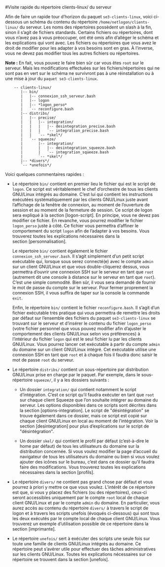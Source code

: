 #Visite rapide du répertoire clients-linux/ du serveur

Afin de faire un rapide tour d’horizon du paquet `se3-clients-linux`, voici ci-dessous un schéma du contenu du répertoire `/home/netlogon/clients-linux/` du serveur. Les noms des répertoires possèdent un slash à la fin, sinon il s’agit de fichiers standards. Certains fichiers ou répertoires, dont vous n’avez pas à vous préoccuper, ont été omis afin d’alléger le schéma et les explications qui vont avec. Les fichiers ou répertoires que vous avez le droit de modifier pour les adapter à vos besoins sont en gras. À l’inverse, vous ne devez pas modifier tous les autres fichiers ou répertoires.

**Note :** En fait, vous pouvez le faire bien sûr car vous êtes `root` sur le serveur. Mais les modifications effectuées sur les fichiers/répertoires qui ne sont pas en vert sur le schéma ne survivront pas à une réinstallation ou à une mise à jour du `paquet se3-clients-linux`.

```
    -- clients-linux/
       |-- bin/
       |   |-- connexion_ssh_serveur.bash
       |   |-- logon
       |   |-- *logon_perso*
       |   `-- reconfigure.bash
       |-- distribs/
       |   |-- precise/
       |   |   |-- integration/
       |   |   |   |-- desintegration_precise.bash
       |   |   |   `-- integration_precise.bash
       |   |   `-- *skel*/
       |   `-- squeeze/
       |       |-- integration/
       |       |   |-- desintegration_squeeze.bash
       |       |   `-- integration_squeeze.bash
       |       `-- *skel*/
       |-- *divers*/
       `-- *unefois*/
```

Voici quelques commentaires rapides :

* Le répertoire `bin/` contient en premier lieu le fichier qui est le script de `logon`. Ce script est véritablement le chef d’orchestre de tous les clients GNU/Linux intégrés au domaine. C’est lui qui contient les instructions exécutées systématiquement par les clients GNU/Linux juste avant l’affichage de la fenêtre de connexion, au moment de l’ouverture de session et au moment de la fermeture de session. Ce script de logon sera expliqué à la section [logon-script]. En principe, vous ne devez pas modifier ce fichier. En revanche, vous pourrez modifier le fichier `logon_perso` juste à côté. Ce fichier vous permettra d’affiner le comportement du script `logon` afin de l’adapter à vos besoins. Vous trouverez toutes les explications nécessaires dans la section [personnalisation].

    Le répertoire `bin/` contient également le fichier `connexion_ssh_serveur.bash`. Il s’agit simplement d’un petit script exécutable qui, lorsque sous serez connecté(e) avec le compte `admin` sur un client GNU/Linux et que vous double-cliquerez dessus, vous permettra d’ouvrir une connexion SSH sur le serveur en tant que `root` (autrement dit une console à distance sur le serveur en tant que `root`). C’est une simple commodité. Bien sûr, il vous sera demandé de fournir le mot de passe du compte sur le serveur. Pour fermer proprement la connexion SSH, il vous suffira de taper sur la console la commande `exit`.

    Enfin, le répertoire `bin/` contient le fichier `reconfigure.bash`. Il s’agit d’un fichier exécutable très pratique qui vous permettra de remettre les droits par défaut sur l’ensemble des fichiers du paquet `se3-clients-linux` se trouvant sur le serveur et d’insérer le contenu du fichier `logon_perso` (votre fichier personnel que vous pouvez modifier afin d’ajuster le comportement des clients GNU/Linux selon vos préférences) à l’intérieur du fichier `logon` qui est le seul fichier lu par les clients GNU/Linux. Vous pourrez lancer cet exécutable à partir du compte `admin` du domaine sur un client GNU/Linux intégré. Cet exécutable utilise une connexion SSH en tant que `root` et à chaque fois il faudra donc saisir le mot de passe `root` du serveur.

* Le répertoire `distribs/` contient un sous-répertoire par distribution GNU/Linux prise en charge par le paquet. Par exemple, dans le sous-répertoire `squeeze/`, il y a les dossiers suivants :

    * Un dossier `integration/` qui contient notamment le script d’intégration. C’est ce script qu’il faudra exécuter en tant que `root` sur chaque client Squeeze que l’on souhaite intégrer au domaine du serveur. Les options disponibles dans ce scripts sont décrites dans la section [options-integration]. Le script de "désintégration" se trouve également dans ce dossier, mais ce script est copié sur chaque client GNU/Linux en local au moment de l’intégration. Voir la section [desintegration] pour plus d’explications sur le script de "désintégration".

    * Un dossier `skel/` qui contient le profil par défaut (c’est-à-dire le home par défaut) de tous les utilisateurs du domaine sur la distribution concernée. Si vous voulez modifier la page d’accueil du navigateur de tous les utilisateurs du domaine ou bien si vous voulez ajouter des icônes sur le bureau, c’est dans ce dossier qu’il faudra faire des modifications. Vous trouverez toutes les explications nécessaires dans la section [profils].

* Le répertoire `divers/` ne contient pas grand chose par défaut et vous pourrez à priori y mettre ce que vous voulez. L’intérêt de ce répertoire est que, si vous y placez des fichiers (ou des répertoires), ceux-ci seront accessibles uniquement par le compte `root` local de chaque client GNU/Linux et par le compte `admin` du domaine. En particulier, vous aurez accès au contenu du répertoire `divers/` à travers le script de logon et à travers les scripts unefois (évoqués ci-dessous) qui sont tous les deux exécutés par le compte local de chaque client GNU/Linux. Vous trouverez un exemple d’utilisation possible de ce répertoire dans la section [imprimante].

* Le répertoire `unefois/` sert à exécuter des scripts une seule fois sur toute une famille de clients GNU/Linux intégrés au domaine. Ce répertoire peut s’avérer utile pour effectuer des tâches administratives sur les clients GNU/Linux. Toutes les explications nécessaires sur ce répertoire se trouvent dans la section [unefois].
